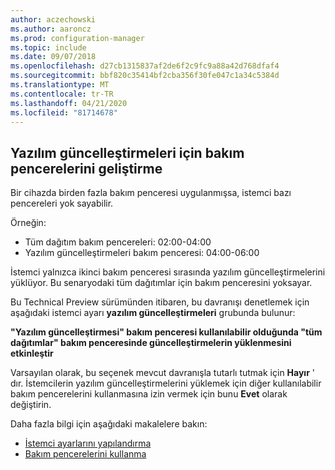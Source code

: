 ```yaml
---
author: aczechowski
ms.author: aaroncz
ms.prod: configuration-manager
ms.topic: include
ms.date: 09/07/2018
ms.openlocfilehash: d27cb1315837af2de6f2c9fc9a88a42d768dfaf4
ms.sourcegitcommit: bbf820c35414bf2cba356f30fe047c1a34c5384d
ms.translationtype: MT
ms.contentlocale: tr-TR
ms.lasthandoff: 04/21/2020
ms.locfileid: "81714678"
---
```

## <a name="improvement-to-maintenance-windows-for-software-updates"></a><a name="bkmk_sum-mw"></a>Yazılım güncelleştirmeleri için bakım pencerelerini geliştirme
<!--vso2839307-->

Bir cihazda birden fazla bakım penceresi uygulanmışsa, istemci bazı pencereleri yok sayabilir. 

Örneğin:

- Tüm dağıtım bakım pencereleri: 02:00-04:00
- Yazılım güncelleştirmeleri bakım penceresi: 04:00-06:00

İstemci yalnızca ikinci bakım penceresi sırasında yazılım güncelleştirmelerini yüklüyor. Bu senaryodaki tüm dağıtımlar için bakım penceresini yoksayar.

Bu Technical Preview sürümünden itibaren, bu davranışı denetlemek için aşağıdaki istemci ayarı **yazılım güncelleştirmeleri** grubunda bulunur: 

**"Yazılım güncelleştirmesi" bakım penceresi kullanılabilir olduğunda "tüm dağıtımlar" bakım penceresinde güncelleştirmelerin yüklenmesini etkinleştir**

Varsayılan olarak, bu seçenek mevcut davranışla tutarlı tutmak için **Hayır** ' dır. İstemcilerin yazılım güncelleştirmelerini yüklemek için diğer kullanılabilir bakım pencerelerini kullanmasına izin vermek için bunu **Evet** olarak değiştirin.

Daha fazla bilgi için aşağıdaki makalelere bakın:
- [İstemci ayarlarını yapılandırma](../../clients/deploy/configure-client-settings.md)
- [Bakım pencerelerini kullanma](../../clients/manage/collections/use-maintenance-windows.md)


